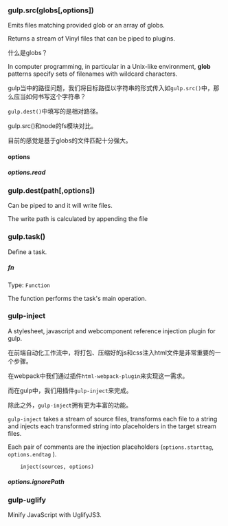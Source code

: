 ### gulp.src(globs[,options])

Emits files matching provided glob or an array of globs.

Returns a stream of Vinyl files that can be piped to plugins.

什么是globs？

In computer programming, in particular in a Unix-like environment, **glob** patterns specify sets of filenames with wildcard characters.

gulp当中的路径问题，我们将目标路径以字符串的形式传入如`gulp.src()`中，那么应当如何书写这个字符串？

`gulp.dest()`中填写的是相对路径。

gulp.src()和node的fs模块对比。

目前的感觉是基于globs的文件匹配十分强大。

#### options

##### options.read

### gulp.dest(path[,options])

Can be piped to and it will write files.

The write path is calculated by appending the file 

### gulp.task()

Define a task.

##### fn

Type: `Function`

The function performs the task's main operation.

### gulp-inject

A stylesheet, javascript and webcomponent reference injection plugin for gulp.

在前端自动化工作流中，将打包、压缩好的js和css注入html文件是非常重要的一个步骤。

在webpack中我们通过插件`html-webpack-plugin`来实现这一需求。

而在gulp中，我们用插件`gulp-inject`来完成。

除此之外，`gulp-inject`拥有更为丰富的功能。

`gulp-inject` takes a stream of source files, transforms each file to a string and injects each transformed string into placeholders in the target stream files.

Each pair of comments are the injection placeholders (`options.starttag`, `options.endtag` ).

        inject(sources, options)
        
##### options.ignorePath

### gulp-uglify

Minify JavaScript with UglifyJS3. 

